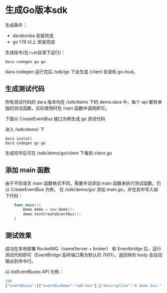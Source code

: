 # 生成Go版本sdk

生成条件：
- darabonba 安装完成
- go 1.19 以上 安装完成

生成指令(在`/sdk`目录下运行)：
```
dara codegen go go
```
dara codegen 运行完后 /sdk/go 下会生成 /client 目录和 go.mod。


## 生成测试代码

所有测试代码的 dara 版本均在 /sdk/demo 下的 demo.dara 中，每个 api 都有单独的测试函数，实际使用时在 main 函数中调用即可。

下面以 CreateEventBus 接口为例生成 go 测试代码

进入 /sdk/demo/ 下
```
dara install
dara codegen go go
```

生成完毕后可在 /sdk/demo/go/client 下看到 client.go

## 添加 main 函数
由于不同语言 main 函数格式不同，需要手动添加 main 函数来执行测试函数。仍以 CreateEventBus 为例，
在 /sdk/demo/go/ 添加 main.go，并在其中写入如下代码：

```go
    func main(){
        Demo demo = new Demo();
        demo.testCreateEventBus();
    }
```

## 测试效果

成功在本地部署 RocketMQ（nameServer + broker） 和 Eventbridge 后，运行测试代码即可（EventBridge 监听端口需为默认的 7001）。返回体的 body 会自动输出到命令行。

以 listEventBuses API 为例：

```js
200
{"eventBuses":[{"eventBusName":"add-bus"},{"description":"A demo bus.","eventBusName":"demo-bus"}],"total":2,"requestId":"fa5d4ab6-4961-4c2c-a4b9-2845d44f8d82","maxResults":2}
```

